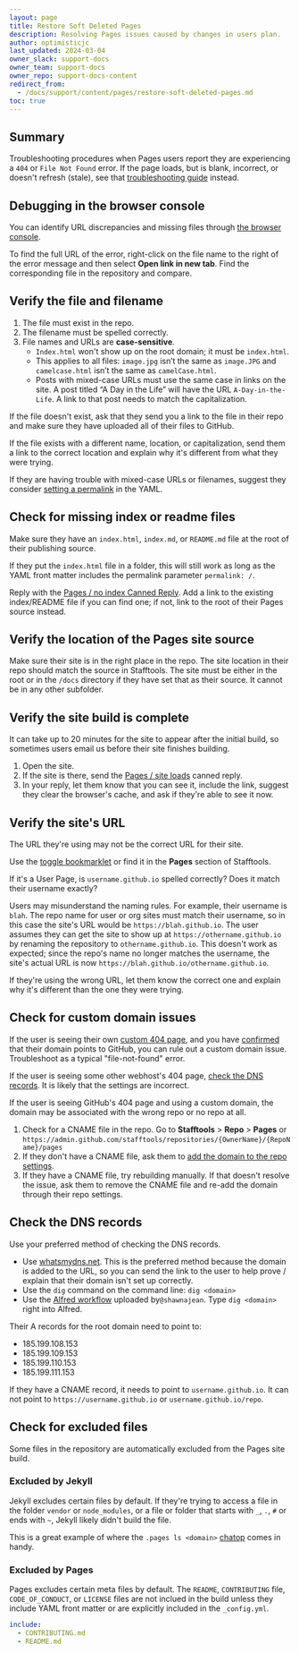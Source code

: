 ```yaml
---
layout: page
title: Restore Soft Deleted Pages
description: Resolving Pages issues caused by changes in users plan.
author: optimisticjc
last_updated: 2024-03-04
owner_slack: support-docs
owner_team: support-docs
owner_repo: support-docs-content
redirect_from:
  - /docs/support/content/pages/restore-soft-deleted-pages.md
toc: true
---
```


## Summary

Troubleshooting procedures when Pages users report they are experiencing a `404` or `File Not Found` error. If the page loads, but is blank, incorrect, or doesn't refresh (stale), see that [troubleshooting guide](./troubleshooting-pages-blank.md) instead.

## Debugging in the browser console

You can identify URL discrepancies and missing files through [the browser console](https://developers.google.com/web/tools/chrome-devtools/debug/console/?hl=en).

To find the full URL of the error, right-click on the file name to the right of the error message and then select **Open link in new tab**. Find the corresponding file in the repository and compare.

## Verify the file and filename

1. The file must exist in the repo.
2. The filename must be spelled correctly.
3. File names and URLs are **case-sensitive**.
   - `Index.html` won't show up on the root domain; it must be `index.html`.
   - This applies to all files: `image.jpg` isn’t the same as `image.JPG` and `camelcase.html` isn’t the same as `camelCase.html`.
   - Posts with mixed-case URLs must use the same case in links on the site. A post titled “A Day in the Life” will have the URL `A-Day-in-the-Life`. A link to that post needs to match the capitalization.

If the file doesn't exist, ask that they send you a link to the file in their repo and make sure they have uploaded all of their files to GitHub.

If the file exists with a different name, location, or capitalization, send them a link to the correct location and explain why it's different from what they were trying.

If they are having trouble with mixed-case URLs or filenames, suggest they consider [setting a permalink](https://jekyllrb.com/docs/permalinks/) in the YAML.

## Check for missing index or readme files

Make sure they have an `index.html`, `index.md`, or `README.md` file at the root of their publishing source.

If they put the `index.html` file in a folder, this will still work as long as the YAML front matter includes the permalink parameter `permalink: /`.

Reply with the [Pages / no index Canned Reply](https://github.com/github/zendesk/blob/master/canned-replies/Technical/pages/index/no%20index.md). Add a link to the existing index/README file if you can find one; if not, link to the root of their Pages source instead.

## Verify the location of the Pages site source

Make sure their site is in the right place in the repo. The site location in their repo should match the source in Stafftools. The site must be either in the root or in the `/docs` directory if they have set that as their source. It cannot be in any other subfolder.

## Verify the site build is complete

It can take up to 20 minutes for the site to appear after the initial build, so sometimes users email us before their site finishes building.

1. Open the site.
2. If the site is there, send the [Pages / site loads](https://github.com/github/zendesk/blob/master/canned-replies/Technical/pages/site%20loads.md) canned reply.
3. In your reply, let them know that you can see it, include the link, suggest they clear the browser's cache, and ask if they're able to see it now.

## Verify the site's URL

The URL they're using may not be the correct URL for their site.

Use the [toggle bookmarklet](http://ben.balter.com/pages-toggle-bookmarklet/) or find it in the **Pages** section of Stafftools.

If it's a User Page, is `username.github.io` spelled correctly? Does it match their username exactly?

Users may misunderstand the naming rules. For example, their username is `blah`. The repo name for user or org sites must match their username, so in this case the site's URL would be `https://blah.github.io`. The user assumes they can get the site to show up at `https://othername.github.io` by renaming the repository to `othername.github.io`. This doesn't work as expected; since the repo's name no longer matches the username, the site's actual URL is now `https://blah.github.io/othername.github.io`.

If they're using the wrong URL, let them know the correct one and explain why it's different than the one they were trying.

## Check for custom domain issues

If the user is seeing their own [custom 404 page](https://docs.github.com/github/working-with-github-pages/creating-a-custom-404-page-for-your-github-pages-site), and you have [confirmed](#Check-the-DNS-records) that their domain points to GitHub, you can rule out a custom domain issue. Troubleshoot as a typical "file-not-found" error.

If the user is seeing some other webhost's 404 page, [check the DNS records](#Check-the-DNS-records). It is likely that the settings are incorrect.

If the user is seeing GitHub's 404 page and using a custom domain, the domain may be associated with the wrong repo or no repo at all.

1. Check for a CNAME file in the repo. Go to **Stafftools** > **Repo** > **Pages** or `https://admin.github.com/stafftools/repositories/{OwnerName}/{RepoName}/pages`
2. If they don't have a CNAME file, ask them to [add the domain to the repo settings](https://docs.github.com/github/working-with-github-pages/configuring-a-custom-domain-for-your-github-pages-site).
3. If they have a CNAME file, try rebuilding manually. If that doesn't resolve the issue, ask them to remove the CNAME file and re-add the domain through their repo settings.

## Check the DNS records

Use your preferred method of checking the DNS records.

- Use [whatsmydns.net](https://www.whatsmydns.net/). This is the preferred method because the domain is added to the URL, so you can send the link to the user to help prove / explain that their domain isn't set up correctly.
- Use the `dig` command on the command line: `dig <domain>`
- Use the [Alfred workflow](https://app.box.com/s/xjt5fp9rei8ir5ufv0s31wllo5fr2qzk) uploaded by`@shawnajean`. Type `dig <domain>` right into Alfred.

Their A records for the root domain need to point to:

- 185.199.108.153
- 185.199.109.153
- 185.199.110.153
- 185.199.111.153

If they have a CNAME record, it needs to point to `username.github.io`. It can not point to `https://username.github.io` or `username.github.io/repo`.

## Check for excluded files

Some files in the repository are automatically excluded from the Pages site build.

### Excluded by Jekyll

Jekyll excludes certain files by default. If they're trying to access a file in the folder `vendor` or `node_modules`, or a file or folder that starts with `_`, `.`, `#` or ends with `~`, Jekyll likely didn't build the file.

This is a great example of where the `.pages ls <domain>` [chatop](#chatops) comes in handy.

### Excluded by Pages

Pages excludes certain meta files by default. The `README`, `CONTRIBUTING` file, `CODE_OF_CONDUCT`, or `LICENSE` files are not inclued in the build unless they include YAML front matter or are explicitly included in the `_config.yml`.

```yml
include:
  - CONTRIBUTING.md
  - README.md
```
